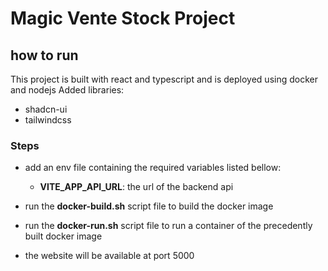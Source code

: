 # Magic Vente Stock Project

## how to run

This project is built with react and typescript and is deployed using docker and nodejs
Added libraries:

- shadcn-ui
- tailwindcss

### Steps

- add an env file containing the required variables listed bellow:
  - **VITE_APP_API_URL**: the url of the backend api

- run the **docker-build.sh** script file to build the docker image
- run the **docker-run.sh** script file to run a container of the precedently built docker image
- the website will be available at port 5000
